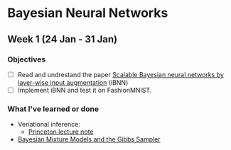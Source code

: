 # Bayesian Neural Networks

## Week 1 (24 Jan - 31 Jan)

### Objectives

- [ ] Read and undrestand the paper [Scalable Bayesian neural networks by layer-wise input augmentation](https://arxiv.org/abs/2010.13498) (iBNN)
- [ ] Implement iBNN and test it on FashionMNIST.

### What I've learned or done
- Veriational inference:
  - [Princeton lecture note](https://www.cs.princeton.edu/courses/archive/fall11/cos597C/lectures/variational-inference-i.pdf)
- [Bayesian Mixture Models and the Gibbs Sampler](http://www.cs.columbia.edu/~blei/fogm/2015F/notes/mixtures-and-gibbs.pdf)
